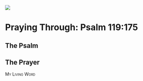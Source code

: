 <img class="intro-right" src="/images/art-paris-psalter.jpg">

<style>
  li {list-style-type: none;}
  p + ul {
    margin-top: -18px;
}
</style>

# Praying Through: Psalm 119:175

## The Psalm

## The Prayer

<div style="font-variant: small-caps;">
My Living Word
</div>
